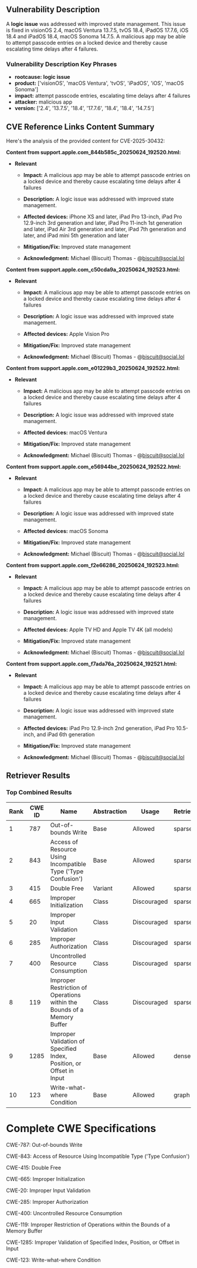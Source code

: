 ## Vulnerability Description
A **logic issue** was addressed with improved state management. This issue is fixed in visionOS 2.4, macOS Ventura 13.7.5, tvOS 18.4, iPadOS 17.7.6, iOS 18.4 and iPadOS 18.4, macOS Sonoma 14.7.5. A malicious app may be able to attempt passcode entries on a locked device and thereby cause escalating time delays after 4 failures.

### Vulnerability Description Key Phrases
- **rootcause:** **logic issue**
- **product:** ['visionOS', 'macOS Ventura', 'tvOS', 'iPadOS', 'iOS', 'macOS Sonoma']
- **impact:** attempt passcode entries, escalating time delays after 4 failures
- **attacker:** malicious app
- **version:** ['2.4', '13.7.5', '18.4', '17.7.6', '18.4', '18.4', '14.7.5']

## CVE Reference Links Content Summary
Here's the analysis of the provided content for CVE-2025-30432:

**Content from support.apple.com_844b585c_20250624_192520.html:**

*   **Relevant**

    *   **Impact:** A malicious app may be able to attempt passcode entries on a locked device and thereby cause escalating time delays after 4 failures
    *   **Description:** A logic issue was addressed with improved state management.
    *   **Affected devices:** iPhone XS and later, iPad Pro 13-inch, iPad Pro 12.9-inch 3rd generation and later, iPad Pro 11-inch 1st generation and later, iPad Air 3rd generation and later, iPad 7th generation and later, and iPad mini 5th generation and later
    *   **Mitigation/Fix:** Improved state management

    *   **Acknowledgment:** Michael (Biscuit) Thomas - @biscuit@social.lol

**Content from support.apple.com_c50cda9a_20250624_192523.html:**

*   **Relevant**

    *   **Impact:** A malicious app may be able to attempt passcode entries on a locked device and thereby cause escalating time delays after 4 failures
    *   **Description:** A logic issue was addressed with improved state management.
    *   **Affected devices:** Apple Vision Pro
    *   **Mitigation/Fix:** Improved state management

    *   **Acknowledgment:** Michael (Biscuit) Thomas - @biscuit@social.lol

**Content from support.apple.com_e01229b3_20250624_192522.html:**

*   **Relevant**

    *   **Impact:** A malicious app may be able to attempt passcode entries on a locked device and thereby cause escalating time delays after 4 failures
    *   **Description:** A logic issue was addressed with improved state management.
    *   **Affected devices:** macOS Ventura
    *   **Mitigation/Fix:** Improved state management

    *   **Acknowledgment:** Michael (Biscuit) Thomas - @biscuit@social.lol

**Content from support.apple.com_e56944be_20250624_192522.html:**

*   **Relevant**

    *   **Impact:** A malicious app may be able to attempt passcode entries on a locked device and thereby cause escalating time delays after 4 failures
    *   **Description:** A logic issue was addressed with improved state management.
    *   **Affected devices:** macOS Sonoma
    *   **Mitigation/Fix:** Improved state management

    *   **Acknowledgment:** Michael (Biscuit) Thomas - @biscuit@social.lol

**Content from support.apple.com_f2e66286_20250624_192523.html:**

*   **Relevant**

    *   **Impact:** A malicious app may be able to attempt passcode entries on a locked device and thereby cause escalating time delays after 4 failures
    *   **Description:** A logic issue was addressed with improved state management.
    *   **Affected devices:** Apple TV HD and Apple TV 4K (all models)
    *   **Mitigation/Fix:** Improved state management

    *   **Acknowledgment:** Michael (Biscuit) Thomas - @biscuit@social.lol

**Content from support.apple.com_f7ada76a_20250624_192521.html:**

*   **Relevant**

    *   **Impact:** A malicious app may be able to attempt passcode entries on a locked device and thereby cause escalating time delays after 4 failures
    *   **Description:** A logic issue was addressed with improved state management.
    *   **Affected devices:** iPad Pro 12.9-inch 2nd generation, iPad Pro 10.5-inch, and iPad 6th generation
    *   **Mitigation/Fix:** Improved state management

    *   **Acknowledgment:** Michael (Biscuit) Thomas - @biscuit@social.lol

## Retriever Results

### Top Combined Results

| Rank | CWE ID | Name | Abstraction | Usage  | Retrievers | Individual Scores |
|------|--------|------|-------------|-------|------------|-------------------|
| 1 | 787 | Out-of-bounds Write | Base | Allowed | sparse | 0.392 |
| 2 | 843 | Access of Resource Using Incompatible Type ('Type Confusion') | Base | Allowed | sparse | 0.361 |
| 3 | 415 | Double Free | Variant | Allowed | sparse | 0.359 |
| 4 | 665 | Improper Initialization | Class | Discouraged | sparse | 0.345 |
| 5 | 20 | Improper Input Validation | Class | Discouraged | sparse | 0.343 |
| 6 | 285 | Improper Authorization | Class | Discouraged | sparse | 0.324 |
| 7 | 400 | Uncontrolled Resource Consumption | Class | Discouraged | sparse | 0.319 |
| 8 | 119 | Improper Restriction of Operations within the Bounds of a Memory Buffer | Class | Discouraged | sparse | 0.317 |
| 9 | 1285 | Improper Validation of Specified Index, Position, or Offset in Input | Base | Allowed | dense | 0.491 |
| 10 | 123 | Write-what-where Condition | Base | Allowed | graph | 0.003 |



# Complete CWE Specifications

CWE-787: Out-of-bounds Write

CWE-843: Access of Resource Using Incompatible Type ('Type Confusion')

CWE-415: Double Free

CWE-665: Improper Initialization

CWE-20: Improper Input Validation

CWE-285: Improper Authorization

CWE-400: Uncontrolled Resource Consumption

CWE-119: Improper Restriction of Operations within the Bounds of a Memory Buffer

CWE-1285: Improper Validation of Specified Index, Position, or Offset in Input

CWE-123: Write-what-where Condition